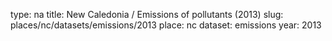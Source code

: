 type: na
title: New Caledonia / Emissions of pollutants (2013)
slug: places/nc/datasets/emissions/2013
place: nc
dataset: emissions
year: 2013
